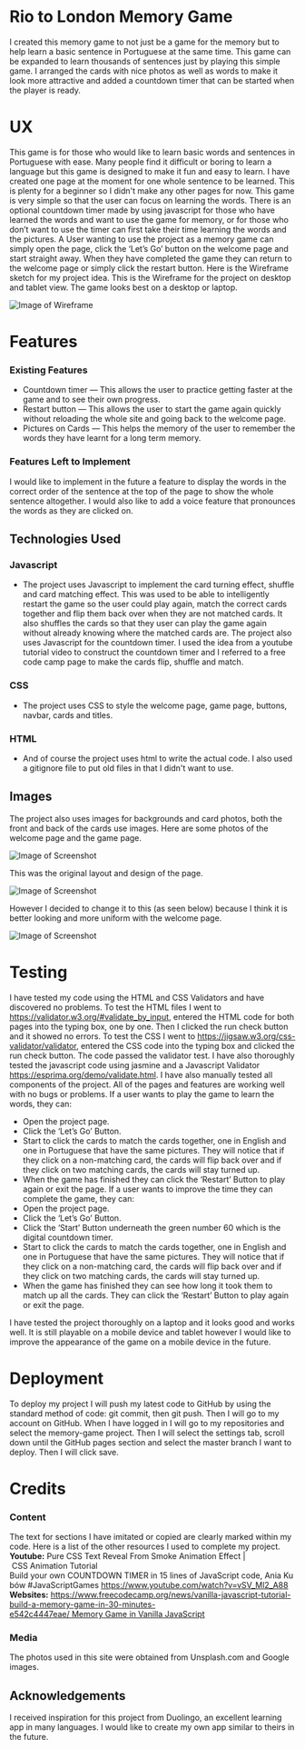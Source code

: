 # Rio to London Memory Game 
I created this memory game to not just be a game for the memory but to help learn a basic sentence in Portuguese at the same time. This game can be expanded to learn thousands of sentences just by playing this simple game. I arranged the cards with nice photos as well as words to make it look more attractive and added a countdown timer that can be started when the player is ready. 
# UX
This game is for those who would like to learn basic words and sentences in Portuguese with ease. Many people find it difficult or boring to learn a language but this game is designed to make it fun and easy to learn. I have created one page at the moment for one whole sentence to be learned. This is plenty for a beginner so I didn't make any other pages for now. This game is very simple so that the user can focus on learning the words. There is an optional countdown timer made by using javascript for those who have learned the words and want to use the game for memory, or for those who don’t want to use the timer can first take their time learning the words and the pictures. 
A User wanting to use the project as a memory game can simply open the page, click the ‘Let’s Go’ button on the welcome page and start straight away. When they have completed the game they can return to the welcome page or simply click the restart button. 
Here is the Wireframe sketch for my project idea. This is the Wireframe for the project on desktop and tablet view. The game looks best on a desktop or laptop. 

![Image of Wireframe](assets/wireframes/wireframe-for-second-project.png)

# Features
### Existing Features
* Countdown timer — This allows the user to practice getting faster at the game and to see their own progress. 
* Restart button — This allows the user to start the game again quickly without reloading the whole site and going back to the welcome page.
* Pictures on Cards — This helps the memory of the user to remember the words they have learnt for a long term memory. 

### Features Left to Implement
I would like to implement in the future a feature to display the words in the correct order of the sentence at the top of the page to show the whole sentence altogether. I would also like to add a voice feature that pronounces the words as they are clicked on.
## Technologies Used

### Javascript
* The project uses Javascript to implement the card turning effect, shuffle and card matching effect. This was used to be able to intelligently restart the game so the user could play again,  match the correct cards together and flip them back over when they are not matched cards. It also shuffles the cards so that they user can play the game again without already knowing where the matched cards are. 
         The project also uses Javascript for the countdown timer. I used the idea from a youtube tutorial video to construct the countdown timer and I referred to a free code camp page to make the cards flip, shuffle and match.

### CSS
* The project uses CSS to style the welcome page, game page, buttons, navbar, cards and titles. 


### HTML
* And of course the project uses html to write the actual code. 
I also used a gitignore file to put old files in that I didn't want to use.

## Images 
The project also uses images for backgrounds and card photos, both the front and back of the cards use images. Here are some photos of the welcome page and the game page.  

![Image of Screenshot](assets/imgs/screenshotwelcomepage.jpg)

This was the original layout and design of the page.

![Image of Screenshot](assets/imgs/screenshotofgamepagelaptop.jpg)

However I decided to change it to this (as seen below) because I think it is better looking and more uniform with the welcome page.

![Image of Screenshot](assets/imgs/screenshot-newgamepage.jpg)

# Testing
I have tested my code using the HTML and CSS Validators and have discovered no problems. 
To test the HTML files I went to  https://validator.w3.org/#validate_by_input, entered the HTML code for both pages into the typing box, one by one. Then I clicked the run check button and it showed no errors. 
To test the CSS I went to https://jigsaw.w3.org/css-validator/validator, entered the CSS code into the typing box and clicked the run check button.
The code passed the validator test. I have also thoroughly tested the javascript code using jasmine and a Javascript Validator https://esprima.org/demo/validate.html.
I have also manually tested all components of the project. All of the pages and features are working well with no bugs or problems. 
If a user wants to play the game to learn the words, they can:
* Open the project page.
* Click the ‘Let’s Go’ Button.
* Start to click the cards to match the cards together, one in English and one in Portuguese that have the same pictures. They will notice that if they click on a non-matching card, the cards will flip back over and if they click on two matching cards, the cards will stay turned up.
* When the game has finished they can click the ‘Restart’ Button to play again or exit the page.
If a user wants to improve the time they can complete the game, they can:
* Open the project page.
* Click the ‘Let’s Go’ Button.
* Click the ‘Start’ Button underneath the green number 60 which is the digital countdown timer.
* Start to click the cards to match the cards together, one in English and one in Portuguese that have the same pictures. They will notice that if they click on a non-matching card, the cards will flip back over and if they click on two matching cards, the cards will stay turned up.
* When the game has finished they can see how long it took them to match up all the cards. They can click the ‘Restart’ Button to play again or exit the page.

I have tested the project thoroughly on a laptop and it looks good and works well. It is still playable on a mobile device and tablet however I would like to improve the appearance of the game on a mobile device in the future. 

# Deployment
To deploy my project I will push my latest code to GitHub by using the standard method of code: git commit, then git push. Then I will go to my account on GitHub. When I have logged in I will go to my repositories and select the memory-game project. Then I will select the settings tab, scroll down until the GitHub pages section and select the master branch I want to deploy. Then I will click save.

# Credits
### Content
The text for sections I have imitated or copied are clearly marked within my code. Here is a list of the other resources I used to complete my project. 
**Youtube:**
Pure CSS Text Reveal From Smoke Animation Effect | CSS Animation Tutorial
Build your own COUNTDOWN TIMER in 15 lines of JavaScript code, Ania Kubów #JavaScriptGames https://www.youtube.com/watch?v=vSV_Ml2_A88
**Websites:**
https://www.freecodecamp.org/news/vanilla-javascript-tutorial-build-a-memory-game-in-30-minutes-e542c4447eae/ Memory Game in Vanilla JavaScript
### Media
The photos used in this site were obtained from Unsplash.com and Google images. 
## Acknowledgements
I received inspiration for this project from Duolingo, an excellent learning app in many languages. I would like to create my own app similar to theirs in the future. 

